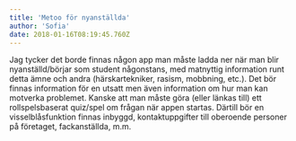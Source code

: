 ```yaml
---
title: 'Metoo för nyanställda'
author: 'Sofia'
date: 2018-01-16T08:19:45.760Z
---
```

Jag tycker det borde finnas någon app man måste ladda ner när man blir nyanställd/börjar som student någonstans, med matnyttig information runt detta ämne och andra (härskartekniker, rasism, mobbning, etc.). Det bör finnas information för en utsatt men även information om hur man kan motverka problemet. Kanske att man måste göra (eller länkas till) ett rollspelsbaserat quiz/spel om frågan när appen startas. Därtill bör en visselblåsfunktion finnas inbyggd, kontaktuppgifter till oberoende personer på företaget, fackanställda, m.m.
